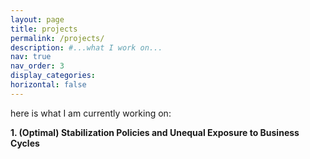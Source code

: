 ```yaml
---
layout: page
title: projects
permalink: /projects/
description: #...what I work on...
nav: true
nav_order: 3
display_categories: 
horizontal: false
---
```


here is what I am currently working on:

**1. (Optimal) Stabilization Policies and Unequal Exposure to Business Cycles**
